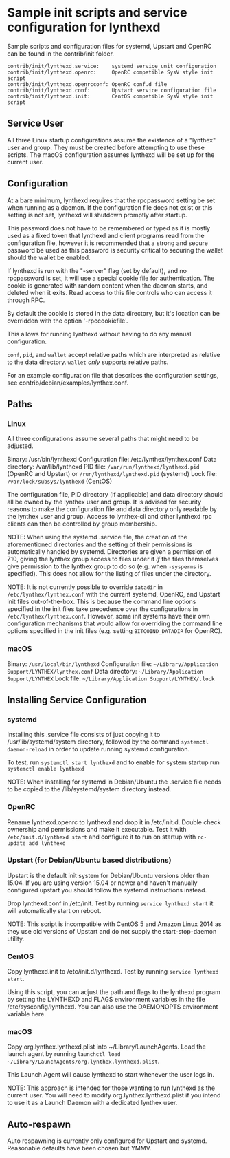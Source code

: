 Sample init scripts and service configuration for lynthexd
==========================================================

Sample scripts and configuration files for systemd, Upstart and OpenRC
can be found in the contrib/init folder.

    contrib/init/lynthexd.service:    systemd service unit configuration
    contrib/init/lynthexd.openrc:     OpenRC compatible SysV style init script
    contrib/init/lynthexd.openrcconf: OpenRC conf.d file
    contrib/init/lynthexd.conf:       Upstart service configuration file
    contrib/init/lynthexd.init:       CentOS compatible SysV style init script

Service User
---------------------------------

All three Linux startup configurations assume the existence of a "lynthex" user
and group.  They must be created before attempting to use these scripts.
The macOS configuration assumes lynthexd will be set up for the current user.

Configuration
---------------------------------

At a bare minimum, lynthexd requires that the rpcpassword setting be set
when running as a daemon.  If the configuration file does not exist or this
setting is not set, lynthexd will shutdown promptly after startup.

This password does not have to be remembered or typed as it is mostly used
as a fixed token that lynthexd and client programs read from the configuration
file, however it is recommended that a strong and secure password be used
as this password is security critical to securing the wallet should the
wallet be enabled.

If lynthexd is run with the "-server" flag (set by default), and no rpcpassword is set,
it will use a special cookie file for authentication. The cookie is generated with random
content when the daemon starts, and deleted when it exits. Read access to this file
controls who can access it through RPC.

By default the cookie is stored in the data directory, but it's location can be overridden
with the option '-rpccookiefile'.

This allows for running lynthexd without having to do any manual configuration.

`conf`, `pid`, and `wallet` accept relative paths which are interpreted as
relative to the data directory. `wallet` *only* supports relative paths.

For an example configuration file that describes the configuration settings,
see contrib/debian/examples/lynthex.conf.

Paths
---------------------------------

### Linux

All three configurations assume several paths that might need to be adjusted.

Binary:              /usr/bin/lynthexd
Configuration file:  /etc/lynthex/lynthex.conf
Data directory:      /var/lib/lynthexd
PID file:            `/var/run/lynthexd/lynthexd.pid` (OpenRC and Upstart) or `/run/lynthexd/lynthexd.pid` (systemd)
Lock file:           `/var/lock/subsys/lynthexd` (CentOS)

The configuration file, PID directory (if applicable) and data directory
should all be owned by the lynthex user and group.  It is advised for security
reasons to make the configuration file and data directory only readable by the
lynthex user and group.  Access to lynthex-cli and other lynthexd rpc clients
can then be controlled by group membership.

NOTE: When using the systemd .service file, the creation of the aforementioned
directories and the setting of their permissions is automatically handled by
systemd. Directories are given a permission of 710, giving the lynthex group
access to files under it _if_ the files themselves give permission to the
lynthex group to do so (e.g. when `-sysperms` is specified). This does not allow
for the listing of files under the directory.

NOTE: It is not currently possible to override `datadir` in
`/etc/lynthex/lynthex.conf` with the current systemd, OpenRC, and Upstart init
files out-of-the-box. This is because the command line options specified in the
init files take precedence over the configurations in
`/etc/lynthex/lynthex.conf`. However, some init systems have their own
configuration mechanisms that would allow for overriding the command line
options specified in the init files (e.g. setting `BITCOIND_DATADIR` for
OpenRC).

### macOS

Binary:              `/usr/local/bin/lynthexd`
Configuration file:  `~/Library/Application Support/LYNTHEX/lynthex.conf`
Data directory:      `~/Library/Application Support/LYNTHEX`
Lock file:           `~/Library/Application Support/LYNTHEX/.lock`

Installing Service Configuration
-----------------------------------

### systemd

Installing this .service file consists of just copying it to
/usr/lib/systemd/system directory, followed by the command
`systemctl daemon-reload` in order to update running systemd configuration.

To test, run `systemctl start lynthexd` and to enable for system startup run
`systemctl enable lynthexd`

NOTE: When installing for systemd in Debian/Ubuntu the .service file needs to be copied to the /lib/systemd/system directory instead.

### OpenRC

Rename lynthexd.openrc to lynthexd and drop it in /etc/init.d.  Double
check ownership and permissions and make it executable.  Test it with
`/etc/init.d/lynthexd start` and configure it to run on startup with
`rc-update add lynthexd`

### Upstart (for Debian/Ubuntu based distributions)

Upstart is the default init system for Debian/Ubuntu versions older than 15.04. If you are using version 15.04 or newer and haven't manually configured upstart you should follow the systemd instructions instead.

Drop lynthexd.conf in /etc/init.  Test by running `service lynthexd start`
it will automatically start on reboot.

NOTE: This script is incompatible with CentOS 5 and Amazon Linux 2014 as they
use old versions of Upstart and do not supply the start-stop-daemon utility.

### CentOS

Copy lynthexd.init to /etc/init.d/lynthexd. Test by running `service lynthexd start`.

Using this script, you can adjust the path and flags to the lynthexd program by
setting the LYNTHEXD and FLAGS environment variables in the file
/etc/sysconfig/lynthexd. You can also use the DAEMONOPTS environment variable here.

### macOS

Copy org.lynthex.lynthexd.plist into ~/Library/LaunchAgents. Load the launch agent by
running `launchctl load ~/Library/LaunchAgents/org.lynthex.lynthexd.plist`.

This Launch Agent will cause lynthexd to start whenever the user logs in.

NOTE: This approach is intended for those wanting to run lynthexd as the current user.
You will need to modify org.lynthex.lynthexd.plist if you intend to use it as a
Launch Daemon with a dedicated lynthex user.

Auto-respawn
-----------------------------------

Auto respawning is currently only configured for Upstart and systemd.
Reasonable defaults have been chosen but YMMV.
